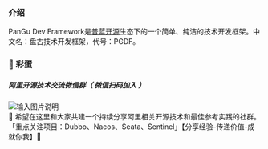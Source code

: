 ### 介绍
PanGu Dev Framework是[普蓝开源](https://gitee.com/pulanos)生态下的一个简单、纯洁的技术开发框架。中文名：盘古技术开发框架，代号：PGDF。

### :heartbeat: 彩蛋
##### 阿里开源技术交流微信群（ _微信扫码加入_ ）
![输入图片说明](https://images.gitee.com/uploads/images/2021/0619/020708_d3a7e67e_431745.jpeg "wechat2.jpeg")  
 :underage: 希望在这里和大家共建一个持续分享阿里相关开源技术和最佳参考实践的社群。「重点关注项目：Dubbo、Nacos、Seata、Sentinel」【分享经验-传递价值-成就你我】:100: 

